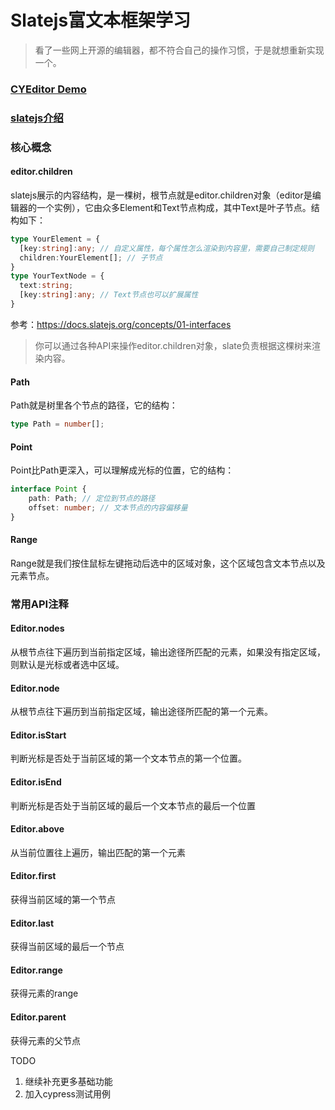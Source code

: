 # Slatejs富文本框架学习
> 看了一些网上开源的编辑器，都不符合自己的操作习惯，于是就想重新实现一个。

### [CYEditor Demo](https://xiongcaihu.github.io/cyEditorDeploy/)

### [slatejs介绍](https://docs.slatejs.org/)

### 核心概念
#### editor.children
slatejs展示的内容结构，是一棵树，根节点就是editor.children对象（editor是编辑器的一个实例），它由众多Element和Text节点构成，其中Text是叶子节点。结构如下：
``` typescript
type YourElement = {
  [key:string]:any; // 自定义属性，每个属性怎么渲染到内容里，需要自己制定规则
  children:YourElement[]; // 子节点
}
type YourTextNode = {
  text:string;
  [key:string]:any; // Text节点也可以扩展属性
}
```
参考：https://docs.slatejs.org/concepts/01-interfaces
<br/>
> 你可以通过各种API来操作editor.children对象，slate负责根据这棵树来渲染内容。

#### Path
Path就是树里各个节点的路径，它的结构：
``` typescript
type Path = number[];
```

#### Point
Point比Path更深入，可以理解成光标的位置，它的结构：
``` typescript
interface Point {
    path: Path; // 定位到节点的路径
    offset: number; // 文本节点的内容偏移量
}
```

#### Range
Range就是我们按住鼠标左键拖动后选中的区域对象，这个区域包含文本节点以及元素节点。

### 常用API注释
#### Editor.nodes
从根节点往下遍历到当前指定区域，输出途径所匹配的元素，如果没有指定区域，则默认是光标或者选中区域。

#### Editor.node
从根节点往下遍历到当前指定区域，输出途径所匹配的第一个元素。

#### Editor.isStart
判断光标是否处于当前区域的第一个文本节点的第一个位置。

#### Editor.isEnd
判断光标是否处于当前区域的最后一个文本节点的最后一个位置

#### Editor.above
从当前位置往上遍历，输出匹配的第一个元素

#### Editor.first
获得当前区域的第一个节点

#### Editor.last
获得当前区域的最后一个节点

#### Editor.range
获得元素的range

#### Editor.parent
获得元素的父节点

TODO
1. 继续补充更多基础功能
2. 加入cypress测试用例
